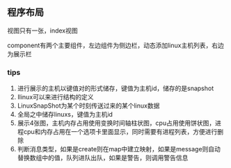 ## 程序布局

视图只有一张，index视图

component有两个主要组件，左边组件为侧边栏，动态添加linux主机列表，右边为展示栏

### tips

1. 进行展示的主机以键值对的形式储存，键值为主机id，储存的是snapshot
2. Ilinux可以来进行结构的定义
3. LinuxSnapShot为某个时刻传送过来的某个linux数据
4. 全局之中储存linuxs，键值为主机id
5. 展示4张图，主机内存占用使用变换时间轴柱状图，cpu占用使用饼状图，进程cpu和内存占用在一个选项卡里面显示，同时需要有进程列表，方便进行删除
6. 判断消息类型，如果是create则在map中建立映射，如果是message则自动替换数组中的值，队列进队出队，如果是警告，则调用警告信息
